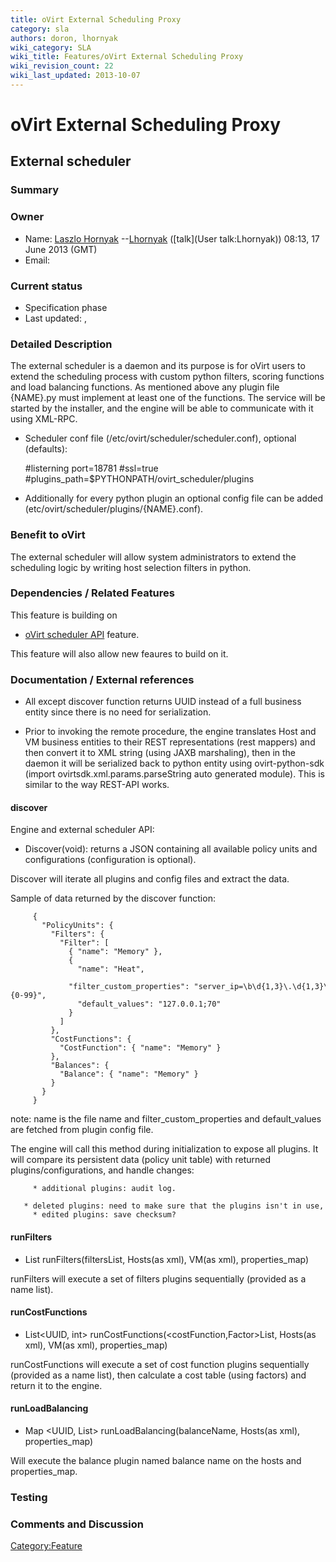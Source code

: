 ```yaml
---
title: oVirt External Scheduling Proxy
category: sla
authors: doron, lhornyak
wiki_category: SLA
wiki_title: Features/oVirt External Scheduling Proxy
wiki_revision_count: 22
wiki_last_updated: 2013-10-07
---
```


# oVirt External Scheduling Proxy

## External scheduler

### Summary

### Owner

*   Name: [ Laszlo Hornyak](User:Lhornyak) --[Lhornyak](User:Lhornyak) ([talk](User talk:Lhornyak)) 08:13, 17 June 2013 (GMT)
*   Email: <lhornyak at redhat dot com>

### Current status

*   Specification phase
*   Last updated: ,

### Detailed Description

The external scheduler is a daemon and its purpose is for oVirt users to extend the scheduling process with custom python filters, scoring functions and load balancing functions. As mentioned above any plugin file {NAME}.py must implement at least one of the functions. The service will be started by the installer, and the engine will be able to communicate with it using XML-RPC.

*   Scheduler conf file (/etc/ovirt/scheduler/scheduler.conf), optional (defaults):

      #listerning port=18781
      #ssl=true
      #plugins_path=$PYTHONPATH/ovirt_scheduler/plugins

*   Additionally for every python plugin an optional config file can be added (etc/ovirt/scheduler/plugins/{NAME}.conf).

### Benefit to oVirt

The external scheduler will allow system administrators to extend the scheduling logic by writing host selection filters in python.

### Dependencies / Related Features

This feature is building on

*   [oVirt scheduler API](Features/oVirtSchedulerAPI) feature.

This feature will also allow new feaures to build on it.

### Documentation / External references

* All except discover function returns UUID instead of a full business entity since there is no need for serialization.

* Prior to invoking the remote procedure, the engine translates Host and VM business entities to their REST representations (rest mappers) and then convert it to XML string (using JAXB marshaling), then in the daemon it will be serialized back to python entity using ovirt-python-sdk (import ovirtsdk.xml.params.parseString auto generated module). This is similar to the way REST-API works.

#### discover

Engine and external scheduler API:

*   Discover(void): returns a JSON containing all available policy units and configurations (configuration is optional).

Discover will iterate all plugins and config files and extract the data.

Sample of data returned by the discover function:

         {
           "PolicyUnits": {
             "Filters": {
               "Filter": [
                 { "name": "Memory" },
                 {
                   "name": "Heat",
                   "filter_custom_properties": "server_ip=\b\d{1,3}\.\d{1,3}\.\d{1,3}\.\d{1,3}\b;threshold={0-99}",
                   "default_values": "127.0.0.1;70"
                 }
               ]
             },
             "CostFunctions": {
               "CostFunction": { "name": "Memory" }
             },
             "Balances": {
               "Balance": { "name": "Memory" }
             }
           }
         }

note: name is the file name and filter_custom_properties and default_values are fetched from plugin config file.

The engine will call this method during initialization to expose all plugins. It will compare its persistent data (policy unit table) with returned plugins/configurations, and handle changes:

         * additional plugins: audit log.
         * deleted plugins: need to make sure that the plugins isn't in use, if so disable the policy and audit log.
         * edited plugins: save checksum?

#### runFilters

*   List<UUID> runFilters(filtersList, Hosts(as xml), VM(as xml), properties_map)

runFilters will execute a set of filters plugins sequentially (provided as a name list).

#### runCostFunctions

*   List<UUID, int> runCostFunctions(<costFunction,Factor>List, Hosts(as xml), VM(as xml), properties_map)

runCostFunctions will execute a set of cost function plugins sequentially (provided as a name list), then calculate a cost table (using factors) and return it to the engine.

#### runLoadBalancing

*   Map <UUID, List<UUID>> runLoadBalancing(balanceName, Hosts(as xml), properties_map)

Will execute the balance plugin named balance name on the hosts and properties_map.

### Testing

### Comments and Discussion

<Category:Feature>
